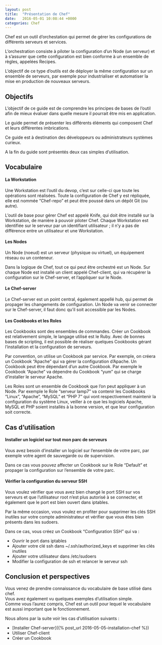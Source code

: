 ```yaml
---
layout: post
title:  "Présentation de Chef"
date:   2016-05-01 10:08:44 +0000
categories: Chef
---
```


Chef est un outil d’orchestation qui permet de gérer les configurations de différents serveurs et services.

L’orchestration consiste à piloter la configuration d’un Node (un serveur) et à s’assurer que cette configuration est bien conforme à un ensemble de règles, appelées Recipes.

L’objectif de ce type d’outils est de déployer la même configuration sur un ensemble de serveurs, par exemple pour industrialiser et automatiser la mise en production de nouveaux serveurs.

## Objectifs
L’objectif de ce guide est de comprendre les principes de bases de l’outil afin de mieux évaluer dans quelle mesure il pourrait être mis en application.

Le guide permet de présenter les différents éléments qui composent Chef et leurs différentes imbrications.

Ce guide est à destination des développeurs ou administrateurs systèmes curieux.

A la fin du guide sont présentés deux cas simples d’utilisation.

## Vocabulaire

#### La Workstation
Une Workstation est l’outil du devop, c’est sur celle-ci que toute les opérations sont réalisées. Toute la configuration de Chef y est répliquée, elle est nommée “Chef-repo” et peut être poussé dans un dépôt Git (ou autre).

L’outil de base pour gérer Chef est appelé Knife, qui doit être installé sur la Workstation, de manière à pouvoir piloter Chef.
Chaque Workstation est identifiée sur le serveur par un identifiant utilisateur ; il n’y a pas de différence entre un utilisateur et une Workstation.

#### Les Nodes
Un Node (noeud) est un serveur (physique ou virtuel), un équipement réseau ou un conteneur.

Dans la logique de Chef, tout ce qui peut être orchestré est un Node.
Sur chaque Node est installé un client appelé Chef-client, qui va récupérer la configuration sur le Chef-server, et l’appliquer sur le Node.

#### Le Chef-server
Le Chef-server est un point central, également appellé hub, qui permet de propager les changements de configuration. Un Node va venir se connecter sur le Chef-server, il faut donc qu’il soit accessible par les Nodes.

#### Les Cookbooks et les Roles
Les Cookbooks sont des ensembles de commandes. Créer un Cookbook est relativement simple, le langage utilisé est le Ruby. Avec de bonnes bases de scripting, il est possible de réaliser quelques Cookbooks gérant l’installation et la configuration de serveurs.

Par convention, on utilise un Cookbook par service. Par exemple, on créera un Cookbook “Apache” qui va gérer la configuration d’Apache.
Un Cookbook peut être dépendant d’un autre Cookbook. Par exemple le Cookbook “Apache” va dépendre du Cookbook “yum” qui se charge d’installer le serveur Apache.

Les Roles sont un ensemble de Cookbook que l’on peut appliquer à un Node. Par exemple le Role “serveur lamp7” va contenir les Cookbooks “Linux”, “Apache”, “MySQL” et “PHP 7” qui vont respectivement maintenir la configuration du système Linux, veiller à ce que les logiciels Apache, MySQL et PHP soient installés à la bonne version, et que leur configuration soit correcte.

## Cas d’utilisation

#### Installer un logiciel sur tout mon parc de serveurs
Vous avez besoin d’installer un logiciel sur l’ensemble de votre parc, par exemple votre agent de sauvegarde ou de supervision.

Dans ce cas vous pouvez affecter un Cookbook sur le Role “Default” et propager la configuration sur l’ensemble de votre parc.  

#### Vérifier la configuration du serveur SSH
Vous voulez vérifier que vous avez bien changé le port SSH sur vos serveurs et que l’utilisateur root n’est plus autorisé à se connecter, et également que le port est bien ouvert dans iptables.

Par la même occasion, vous voulez en profiter pour supprimer les clés SSH inutiles sur votre compte administrateur et vérifier que vous êtes bien présents dans les sudoers.

Dans ce cas, vous créez un Cookbook “Configuration SSH” qui va :

- Ouvrir le port dans iptables
- Ajouter votre clé ssh dans ~/.ssh/authorized_keys et supprimer les clés inutiles
- Ajouter votre utilisateur dans /etc/sudoers
- Modifier la configuration de ssh et relancer le serveur ssh


## Conclusion et perspectives
Vous venez de prendre connaissance du vocabulaire de base utilisé dans chef.<br/>
Vous avez également vu quelques exemples d’utilisation simple.<br/>
Comme vous l’aurez compris, Chef est un outil pour lequel le vocabulaire est aussi important que le fonctionnement.

Nous allons par la suite voir les cas d’utilisation suivants :

- [Installer Chef-server]({% post_url 2016-05-05-installation-chef %})
- Utiliser Chef-client
- Créer un Cookbook
